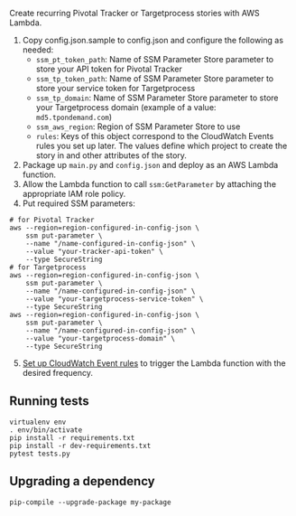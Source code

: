 Create recurring Pivotal Tracker or Targetprocess stories with AWS Lambda.

1. Copy config.json.sample to config.json and configure the following as needed:
   - `ssm_pt_token_path`: Name of SSM Parameter Store parameter to store
      your API token for Pivotal Tracker
   - `ssm_tp_token_path`: Name of SSM Parameter Store parameter to store
      your service token for Targetprocess
   - `ssm_tp_domain`: Name of SSM Parameter Store parameter to store
      your Targetprocess domain (example of a value: `md5.tpondemand.com`)
   - `ssm_aws_region`: Region of SSM Parameter Store to use
   - `rules`: Keys of this object correspond to the CloudWatch Events rules
      you set up later. The values define which project to create the story in
      and other attributes of the story.
2. Package up `main.py` and `config.json` and deploy as an AWS Lambda function.
3. Allow the Lambda function to call `ssm:GetParameter`
   by attaching the appropriate IAM role policy.
4. Put required SSM parameters:
```
# for Pivotal Tracker
aws --region=region-configured-in-config-json \
    ssm put-parameter \
    --name "/name-configured-in-config-json" \
    --value "your-tracker-api-token" \
    --type SecureString
# for Targetprocess
aws --region=region-configured-in-config-json \
    ssm put-parameter \
    --name "/name-configured-in-config-json" \
    --value "your-targetprocess-service-token" \
    --type SecureString
aws --region=region-configured-in-config-json \
    ssm put-parameter \
    --name "/name-configured-in-config-json" \
    --value "your-targetprocess-domain" \
    --type SecureString
```
5. [Set up CloudWatch Event rules](http://docs.aws.amazon.com/AmazonCloudWatch/latest/events/RunLambdaSchedule.html)
   to trigger the Lambda function with the desired frequency.

## Running tests

```
virtualenv env
. env/bin/activate
pip install -r requirements.txt
pip install -r dev-requirements.txt
pytest tests.py
```

## Upgrading a dependency

```
pip-compile --upgrade-package my-package
```
